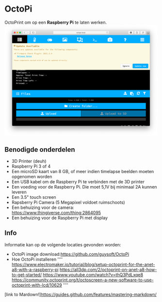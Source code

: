# OctoPi

OctoPrint om op een **Raspberry Pi** te laten werken.
![Image of Yaktocat](/Images/Screenshot%202021-02-08%20at%2018.14.56.png)

## Benodigde onderdelen
* 3D Printer (deuh)
* Raspberry Pi 3 of 4
* Een microSD kaart van 8 GB, of meer indien timelapse beelden moeten opgenomen worden
* Een USB kabel om de Raspberry Pi te verbinden met de 3D printer
* Een voeding voor de Raspberry Pi. Die moet 5,1V bij minimaal 2A kunnen leveren
* Een 3.5" touch screen
* Rapsberry Pi Camera (5 Megapixel voldoet ruimschoots)
* Een behuizing voor de camera: https://www.thingiverse.com/thing:2864095
* Een behuizing voor de Raspberry Pi met display

## Info
Informatie kan op de volgende locaties gevonden worden:
* OctoPi image download:https://github.com/guysoft/OctoPi
* Hoe OctoPi installeren
''''
https://www.electromaker.io/tutorial/blog/setup-octoprint-for-the-anet-a8-with-a-raspberry-pi
https://all3dp.com/2/octoprint-on-anet-a8-how-to-get-started/
https://www.youtube.com/watch?v=thQ3PdLxqe8
https://community.octoprint.org/t/octoscreen-a-new-software-to-use-octoprint-with-lcd/10629
''''

[link to Mardown!]https://guides.github.com/features/mastering-markdown/
